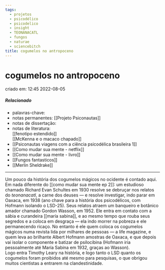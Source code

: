 ```yaml
---
tags:
  - projetos
  - psicodélico
  - psicodelico
  - insight
  - TEONANACATL
  - fungos
  - naturae
  - sciencebitch
title: cogumelos no antropoceno
---
```


# cogumelos no antropoceno

criado em: 12:45 2022-08-05

##### Relacionado

- palavras-chave: 
- notas permanentes: [[Projeto Psiconautas]]
- notas de dissertação:
- notas de literatura:  
[[fenotipo estendido]]  
[[McKenna e o macaco chapado]]
- [[Psiconautas viagens com a ciência psicodélica brasileira 1]] 
- [[Como mudar sua mente - netflix]] 
- [[Como mudar sua mente - livro]] 
- [[Fungos fantasticos]] 
- [[Merlin Sheldrake]] 

---

Um pouco da história dos cogumelos mágicos no ocidente é contado aqui. Em nada diferente do [[como mudar sua mente ep 2]]: um estudioso chamado Richard Evan Schultes em 1930 resolve se debruçar nos relatos do *teonanacatl*, a carne dos deuses — e resolve investigar, indo parar em Oaxaca, em 1938 (ano chave para a história dos psicodélicos, com Hofmann isolando o LSD-25). Seus relatos atraem um banqueiro e botânico amador chamado Gordon Wasson, em 1952. Ele entra em contato com a sábia e curandeira [[maría sabina]], e ao mesmo tempo que rouba seus segredos e a coloca em desgraça — ela indo morrer na pobreza e ele permanecendo ricaço. No entanto é ele quem coloca os cogumelos mágicos numa revista lida por milhares de pessoas — a life magazine, e quem leva ao brilhante Albert Hofmann amostras de Oaxaca, e que depois vai isolar o componente e batizar de psilocibina (Hofmann iria pessoalmente até María Sabina em 1932, graças ao Wasson).  
Logo entra Timothy Leary na história, e logo tanto o LSD quanto os cogumelos foram proibidos até mesmo para pesquisas, o que obrigou muitos cientistas a entrarem na clandestinidade.
